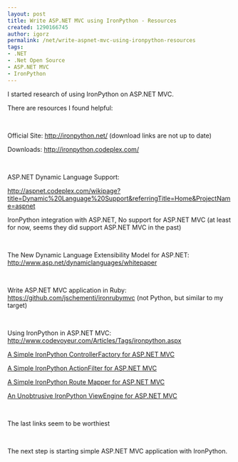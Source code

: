 ```yaml
---
layout: post
title: Write ASP.NET MVC using IronPython - Resources
created: 1290166745
author: igorz
permalink: /net/write-aspnet-mvc-using-ironpython-resources
tags:
- .NET
- .Net Open Source
- ASP.NET MVC
- IronPython
---
```

<p>I started research of using IronPython on ASP.NET MVC.  </p>
<p>There are resources I found helpful: </p>
<p>&nbsp;</p>
<p>Official Site: <a href="http://ironpython.net/">http://ironpython.net/</a> (download links are not up to date) </p>
<p>Downloads: <a href="http://ironpython.codeplex.com/">http://ironpython.codeplex.com/</a>  </p>
<p>&nbsp;</p>
<p>ASP.NET Dynamic Language Support: </p>
<p><a href="http://aspnet.codeplex.com/wikipage?title=Dynamic%20Language%20Support&amp;referringTitle=Home&amp;ProjectName=aspnet">http://aspnet.codeplex.com/wikipage?title=Dynamic%20Language%20Support&amp;referringTitle=Home&amp;ProjectName=aspnet</a> </p>
<p>IronPython integration with ASP.NET, No support for ASP.NET MVC (at least for now, seems they did support ASP.NET MVC in the past)  </p>
<p>&nbsp;</p>
<p>The New Dynamic Language Extensibility Model for ASP.NET: <a href="http://www.asp.net/dynamiclanguages/whitepaper">http://www.asp.net/dynamiclanguages/whitepaper</a>  </p>
<p>&nbsp;</p>
<p>Write ASP.NET MVC application in Ruby: <a href="https://github.com/jschementi/ironrubymvc">https://github.com/jschementi/ironrubymvc</a> (not Python, but similar to my target) </p>
<p>&nbsp;</p>
<p>Using IronPython in ASP.NET MVC:<a href="http://www.codevoyeur.com/Articles/Tags/ironpython.aspx"> http://www.codevoyeur.com/Articles/Tags/ironpython.aspx</a> </p>
<p><a href="http://www.codevoyeur.com/Articles/12/A-Simple-IronPython-ControllerFactory-for-ASP.NET-MVC.aspx">A Simple IronPython ControllerFactory for ASP.NET MVC</a> </p>
<p><a href="http://www.codevoyeur.com/Articles/16/A-Simple-IronPython-ActionFilter-for-ASP.NET-MVC.aspx">A Simple IronPython ActionFilter for ASP.NET MVC</a> </p>
<p><a href="http://www.codevoyeur.com/Articles/21/A-Simple-IronPython-Route-Mapper-for-ASP.NET-MVC.aspx">A Simple IronPython Route Mapper for ASP.NET MVC</a> </p>
<p><a href="http://www.codevoyeur.com/Articles/23/An-Unobtrusive-IronPython-ViewEngine-for-ASP.NET-MVC.aspx">An Unobtrusive IronPython ViewEngine for ASP.NET MVC</a>  </p>
<p>&nbsp;</p>
<p>The last links seem to be worthiest  </p>
<p>&nbsp;</p>
<p>The next step  is starting simple ASP.NET MVC application with IronPython.</p>
